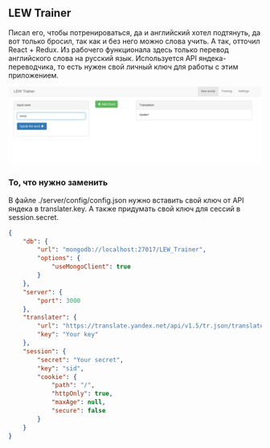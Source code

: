 ## LEW Trainer
Писал его, чтобы потренироваться, да и английский хотел подтянуть, да вот только бросил, так как и без него можно слова учить. А так, отточил React + Redux. Из рабочего функционала здесь только перевод английского слова на русский язык. Используется API яндека-переводчика, то есть нужен свой личный ключ для работы с этим приложением.  


![Пример приложения](https://github.com/Reisgradt/abandoned-projects/blob/master/LEW_Trainer/example.PNG "Пример приложения")

### То, что нужно заменить

В файле ./server/config/config.json нужно вставить свой ключ от API яндека в translater.key. А также придумать свой ключ для сессий в session.secret.

```json
{
    "db": {
        "url": "mongodb://localhost:27017/LEW_Trainer",
        "options": {
            "useMongoClient": true
        }
    },
    "server": {
        "port": 3000
    },
    "translater": {
        "url": "https://translate.yandex.net/api/v1.5/tr.json/translate",
        "key": "Your key"
    },
    "session": {
        "secret": "Your secret",
        "key": "sid",
        "cookie": {
            "path": "/",
            "httpOnly": true,
            "maxAge": null,
            "secure": false
        }
    }
}
```
